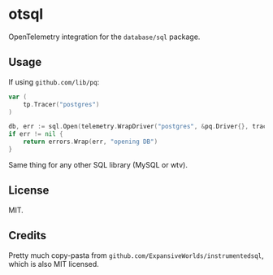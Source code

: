 # otsql

OpenTelemetry integration for the `database/sql` package.

## Usage

If using `github.com/lib/pq`:
```go
var (
    tp.Tracer("postgres")
)

db, err := sql.Open(telemetry.WrapDriver("postgres", &pq.Driver{}, tracer), dsn)
if err != nil {
    return errors.Wrap(err, "opening DB")
}
```

Same thing for any other SQL library (MySQL or wtv).

## License

MIT.

## Credits

Pretty much copy-pasta from `github.com/ExpansiveWorlds/instrumentedsql`, which is also MIT licensed.